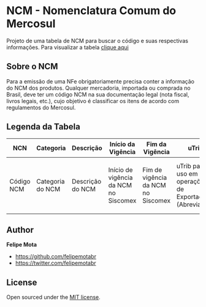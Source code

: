 
# NCM - Nomenclatura Comum do Mercosul

Projeto de uma tabela de NCM para buscar o código e suas respectivas informações. Para visualizar a tabela [clique aqui](https://felipemotabr.github.io/NCM/) 

## Sobre o NCM
Para a emissão de uma NFe obrigatoriamente precisa conter a informação do NCM dos produtos. Qualquer mercadoria, importada ou comprada no Brasil, deve ter um código NCM na sua documentação legal (nota fiscal, livros legais, etc.), cujo objetivo é classificar os itens de acordo com regulamentos do Mercosul.

## Legenda da Tabela
| NCN | Categoria | Descrição | Início da Vigência | Fim da Vigência | uTrib | Descrição uTrib |
|---|---|---|---|---|---|---|
| Código NCM | Categoria do NCM | Descrição do NCM | Início de vigência da NCM  no Siscomex | Fim de vigência da NCM no Siscomex | uTrib para uso em operações de Exportação (Abreviatura) | Descrição da uTrib utilizada em operações de Exportação | 

## Author

**Felipe Mota**
- <https://github.com/felipemotabr>
- <https://twitter.com/felipemotabr>

## License
Open sourced under the [MIT license](LICENSE.md).
